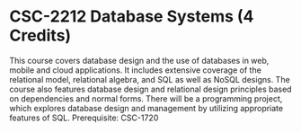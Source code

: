 # CSC-2212 Database Systems (4 Credits)

This course covers database design and the use of databases in web, mobile and cloud applications. It includes extensive coverage of the relational model, relational algebra, and SQL as well as NoSQL designs. The course also features database design and relational design principles based on dependencies and normal forms. There will be a programming project, which explores database design and management by utilizing appropriate features of SQL. Prerequisite: CSC-1720
